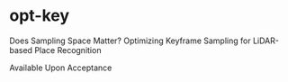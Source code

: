 # opt-key
Does Sampling Space Matter? Optimizing Keyframe Sampling for LiDAR-based Place Recognition

Available Upon Acceptance
